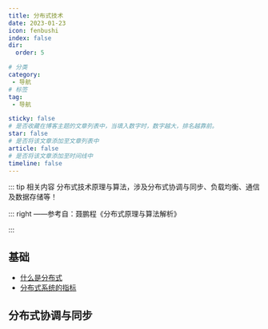 ```yaml
---
title: 分布式技术
date: 2023-01-23
icon: fenbushi
index: false
dir:
  order: 5

# 分类
category:
 - 导航
# 标签
tag:
 - 导航

sticky: false
# 是否收藏在博客主题的文章列表中，当填入数字时，数字越大，排名越靠前。
star: false
# 是否将该文章添加至文章列表中
article: false
# 是否将该文章添加至时间线中
timeline: false
---
```


::: tip 相关内容
分布式技术原理与算法，涉及分布式协调与同步、负载均衡、通信及数据存储等！

::: right
——参考自：聂鹏程《分布式原理与算法解析》

:::

## 基础
- [什么是分布式](basis/什么是分布式.md)
- [分布式系统的指标](basis/分布式系统的指标.md)

## 分布式协调与同步
